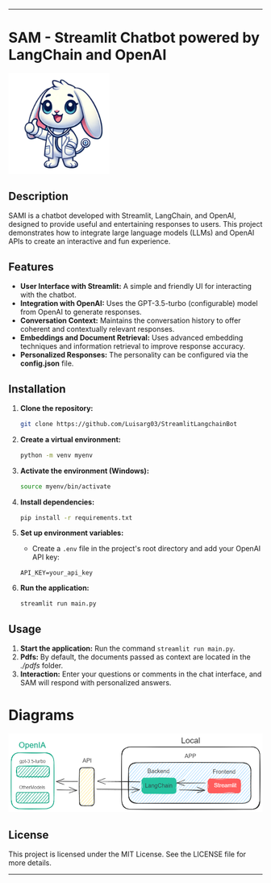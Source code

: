 
---

# SAM - Streamlit Chatbot powered by LangChain and OpenAI

<img src="./app/img/SAMI-basic-fotor-bg-remover-20240805154142.png" width="200"></img>

## Description

SAMI is a chatbot developed with Streamlit, LangChain, and OpenAI, designed to provide useful and entertaining responses to users. This project demonstrates how to integrate large language models (LLMs) and OpenAI APIs to create an interactive and fun experience.

## Features

- **User Interface with Streamlit:** A simple and friendly UI for interacting with the chatbot.
- **Integration with OpenAI:** Uses the GPT-3.5-turbo (configurable) model from OpenAI to generate responses.
- **Conversation Context:** Maintains the conversation history to offer coherent and contextually relevant responses.
- **Embeddings and Document Retrieval:** Uses advanced embedding techniques and information retrieval to improve response accuracy.
- **Personalized Responses:** The personality can be configured via the **config.json** file.

## Installation

1. **Clone the repository:**
    ```bash
    git clone https://github.com/Luisarg03/StreamlitLangchainBot
    ```

2. **Create a virtual environment:**
    ```bash
    python -m venv myenv
    ```

3. **Activate the environment (Windows):**
    ```bash
    source myenv/bin/activate
    ```

4. **Install dependencies:**
    ```bash
    pip install -r requirements.txt
    ```

5. **Set up environment variables:**
    - Create a `.env` file in the project's root directory and add your OpenAI API key:
    ```env
    API_KEY=your_api_key
    ```

6. **Run the application:**
    ```bash
    streamlit run main.py
    ```

## Usage

1. **Start the application:** Run the command `streamlit run main.py`.
2. **Pdfs:** By default, the documents passed as context are located in the *./pdfs* folder.
3. **Interaction:** Enter your questions or comments in the chat interface, and SAM will respond with personalized answers.

# Diagrams

<img src="./docs/img/ChatBotArq.png"></img>

## License

This project is licensed under the MIT License. See the LICENSE file for more details.

---